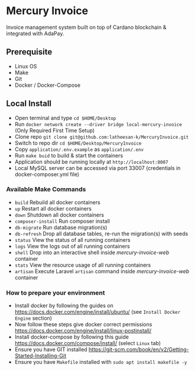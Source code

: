 # Mercury Invoice

Invoice management system built on top of Cardano blockchain & integrated with AdaPay.

## Prerequisite
- Linux OS
- Make
- Git
- Docker / Docker-Compose

## Local Install
- Open terminal and type `cd $HOME/Desktop`
- Run `docker network create --driver bridge local-mercury-invoice` (Only Required First Time Setup)
- Clone repo `git clone git@github.com:latheesan-k/MercuryInvoice.git`
- Switch to repo dir `cd $HOME/Desktop/MercuryInvoice`
- Copy `application/.env.example` as `application/.env`
- Run `make buid` to build & start the containers
- Application should be running locally at `http://localhost:8007`
- Local MySQL server can be accessed via port 33007 (credentials in docker-composer.yml file)

### Available Make Commands
* `build` Rebuild all docker containers
* `up` Restart all docker containers
* `down` Shutdown all docker containers
* `composer-install` Run composer install
* `db-migrate` Run database migration(s)
* `db-refresh` Drop all database tables, re-run the migration(s) with seeds
* `status` View the status of all running containers
* `logs` View the logs out of all running containers
* `shell` Drop into an interactive shell inside _mercury-invoice-web_ container
* `stats` View the resource usage of all running containers
* `artisan` Execute Laravel `artisan` command inside _mercury-invoice-web_ container

### How to prepare your environment

* Install docker by following the guides on https://docs.docker.com/engine/install/ubuntu/ (see `Install Docker Engine` section)
* Now follow these steps give docker correct permissions https://docs.docker.com/engine/install/linux-postinstall/
* Install docker-compose by following this guide https://docs.docker.com/compose/install/ (select `Linux` tab)
* Ensure you have GIT installed https://git-scm.com/book/en/v2/Getting-Started-Installing-Git
* Ensure you have `Makefile` installed with `sudo apt install makefile -y`
